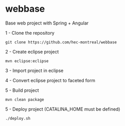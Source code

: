 # webbase
Base web project with Spring + Angular

1 - Clone the repository
```
git clone https://github.com/hec-montreal/webbase
```
2 - Create eclipse project
```
mvn eclipse:eclipse
```
3 - Import project in eclipse

4 - Convert eclipse project to faceted form

5 - Build project
```
mvn clean package
```
5 - Deploy project (CATALINA_HOME must be defined)
```
./deploy.sh
```

